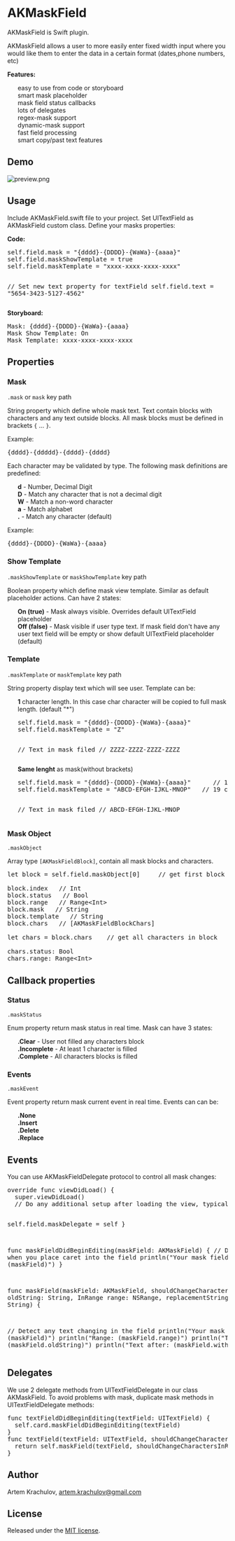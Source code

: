# AKMaskField

<p>AKMaskField is Swift plugin.</p>
<p>AKMaskField allows a user to more easily enter fixed width input where you would like them to enter the data in a certain format (dates,phone numbers, etc)</p>
<p><b>Features:</b></p>
<ul class="task-list">
<li>easy to use from code or storyboard</li>
<li>smart mask placeholder</li>
<li>mask field status callbacks</li>
<li>lots of delegates</li>
<li>regex-mask support</li>
<li>dynamic-mask support</li>
<li>fast field processing</li>
<li>smart copy/past text features</li>
</ul>

<h2><a id="user-content-demo" class="anchor" href="#demo" aria-hidden="true"><span class="octicon octicon-link"></span></a>Demo</h2>

<img src="https://raw.githubusercontent.com/artemkrachulov/AKMaskField/master/Assets/preview.png" alt="preview.png">

<h2><a id="user-content-usage" class="anchor" href="#usage" aria-hidden="true"><span class="octicon octicon-link"></span></a>Usage</h2>

<p>Include AKMaskField.swift file to your project. Set UITextField as AKMaskField custom class. Define your masks properties:</p>
<p><b>Code:</b></p>
<pre>
self.field.mask = "{dddd}-{DDDD}-{WaWa}-{aaaa}"
self.field.maskShowTemplate = true
self.field.maskTemplate = "xxxx-xxxx-xxxx-xxxx"

// Set new text property for textField
self.field.text = "5654-3423-5127-4562"
</pre>
<p><b>Storyboard:</b></p>
<pre>
Mask: {dddd}-{DDDD}-{WaWa}-{aaaa}
Mask Show Template: On
Mask Template: xxxx-xxxx-xxxx-xxxx
</pre>
<h2><a id="user-content-properties" class="anchor" href="#properties" aria-hidden="true"><span class="octicon octicon-link"></span></a>Properties</h2>
<h3><a id="user-content-mask" class="anchor" href="#static-mask" aria-hidden="true"><span class="octicon octicon-link"></span></a>Mask</h3>
<p><code>.mask</code> or <code>mask</code> key path</p>
<p>String property which define whole mask text. Text contain blocks with characters and any text outside blocks. All mask blocks must be defined in brackets <code>{</code> ... <code>}</code>.</p>
<p>Example:</p>
<pre>{dddd}-{ddddd}-{dddd}-{dddd}</pre>
<p>Each character may be validated by type. The following mask definitions are predefined:</p>
<ul class="task-list">
<li><b>d</b> - Number, Decimal Digit</li>
<li><b>D</b> - Match any character that is not a decimal digit</li>
<li><b>W</b> - Match a non-word character</li>
<li><b>a</b> - Match alphabet</li>
<li><b>.</b> - Match any character (default)</li>
</ul>
<p>Example:</p>
<pre>{dddd}-{DDDD}-{WaWa}-{aaaa}</pre>
<h3><a id="user-content-show" class="anchor" href="#static-show" aria-hidden="true"><span class="octicon octicon-link"></span></a>Show Template</h3>
<p><code>.maskShowTemplate</code> or <code>maskShowTemplate</code> key path</p>
<p>Boolean property which define mask view template. Similar as default placeholder actions. Can have 2 states:</p>
<ul class="task-list">
<li><b>On (true)</b> - Mask always visible. Overrides default UITextField placeholder</li>
<li><b>Off (false)</b> - Mask visible if user type text. If mask field don't have any user text field will be empty or show default UITextField placeholder (default)</li>
</ul>
<h3><a id="user-content-template" class="anchor" href="#static-template" aria-hidden="true"><span class="octicon octicon-link"></span></a>Template</h3>
<p><code>.maskTemplate</code> or <code>maskTemplate</code> key path</p>
<p>String property display text which will see user. Template can be:</p>
<ul class="task-list">
<li><b>1</b> character length. In this case char character will be copied to full mask length. (default "*")
<pre>
self.field.mask = "{dddd}-{DDDD}-{WaWa}-{aaaa}"
self.field.maskTemplate = "Z"

// Text in mask filed
// ZZZZ-ZZZZ-ZZZZ-ZZZZ
</pre>
</li>
<li><b>Same lenght</b> as mask(without brackets)
<pre>
self.field.mask = "{dddd}-{DDDD}-{WaWa}-{aaaa}"      // 19 characters
self.field.maskTemplate = "ABCD-EFGH-IJKL-MNOP"   // 19 characters

// Text in mask filed
// ABCD-EFGH-IJKL-MNOP
</pre>
</li>
</ul>

<h3><a id="user-content-object" class="anchor" href="#static-object" aria-hidden="true"><span class="octicon octicon-link"></span></a>Mask Object</h3>
<p><code>.maskObject</code></p>
<p>Array type <code>[AKMaskFieldBlock]</code>, contain all mask blocks and characters.</p>

<pre>
let block = self.field.maskObject[0]     // get first block

block.index   // Int
block.status   // Bool
block.range   // Range&lt;Int&gt;
block.mask   // String
block.template   // String
block.chars   // [AKMaskFieldBlockChars]

let chars = block.chars    // get all characters in block

chars.status: Bool
chars.range: Range&lt;Int&gt;
</pre>

<h2><a id="user-content-properties" class="anchor" href="#properties" aria-hidden="true"><span class="octicon octicon-link"></span></a>Callback properties</h2>

<h3><a id="user-content-status" class="anchor" href="#static-status" aria-hidden="true"><span class="octicon octicon-link"></span></a>Status</h3>
<p><code>.maskStatus</code></p>
<p>Enum property return mask status in real time. Mask can have 3 states:</p>
<ul class="task-list">
<li><b>.Clear</b> - User not filled any characters block</li>
<li><b>.Incomplete</b> - At least 1 character is filled</li>
<li><b>.Complete</b> - All characters blocks is filled</li>
</ul>

<h3><a id="user-content-status" class="anchor" href="#static-status" aria-hidden="true"><span class="octicon octicon-link"></span></a>Events</h3>
<p><code>.maskEvent</code></p>
<p>Event property return mask current event in real time. Events can can be:</p>
<ul class="task-list">
<li><b>.None</b></li>
<li><b>.Insert</b></li>
<li><b>.Delete</b></li>
<li><b>.Replace</b></li>
</ul>

<h2><a id="user-content-events" class="anchor" href="#events" aria-hidden="true"><span class="octicon octicon-link"></span></a>Events</h2>
<p>You can use AKMaskFieldDelegate protocol to control all mask changes:</p>
<pre>
override func viewDidLoad() {
  super.viewDidLoad()
  // Do any additional setup after loading the view, typically from a nib.

  self.field.maskDelegate = self
}

func maskFieldDidBeginEditing(maskField: AKMaskField) {
  // Detect when you place caret into the field
  println("Your mask field \(maskField)")
}

func maskField(maskField: AKMaskField, shouldChangeCharacters oldString: String, InRange range: NSRange, replacementString withString: String) {

  // Detect any text changing in the field
  println("Your mask field \(maskField)")
  println("Range: \(maskField.range)")
  println("Text before: \(maskField.oldString)")
  println("Text after: \(maskField.withString)")
}
</pre>
<h2><a id="user-content-delegates" class="anchor" href="#delegates" aria-hidden="true"><span class="octicon octicon-link"></span></a>Delegates</h2>
<p>We use 2 delegate methods from UITextFieldDelegate in our class AKMaskField. To avoid problems with mask, duplicate mask methods in UITextFieldDelegate methods:</p>
<pre>
func textFieldDidBeginEditing(textField: UITextField) {
  self.card.maskFieldDidBeginEditing(textField)
}
func textField(textField: UITextField, shouldChangeCharactersInRange range: NSRange, replacementString string: String) -> Bool {
  return self.maskField(textField, shouldChangeCharactersInRange: range, replacementString: string)
}
</pre>
<h2><a id="user-content-author" class="anchor" href="#author" aria-hidden="true"><span class="octicon octicon-link"></span></a>Author</h2>
<p>Artem Krachulov, <a href="mailto:artem.krachulov@gmail.com">artem.krachulov@gmail.com</a></p>
<h2><a id="user-content-license" class="anchor" href="#license" aria-hidden="true"><span class="octicon octicon-link"></span></a>License</h2>
<p>Released under the <a href="http://www.opensource.org/licenses/MIT">MIT license</a>.</p>
